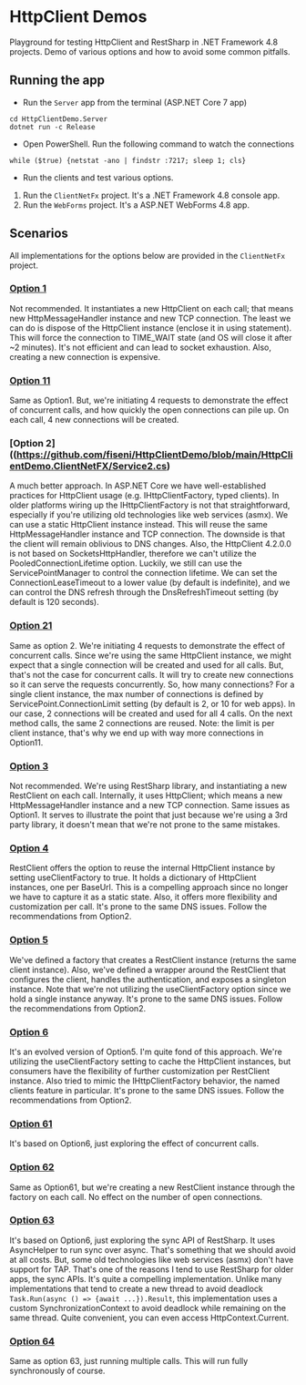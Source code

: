 # HttpClient Demos

Playground for testing HttpClient and RestSharp in .NET Framework 4.8 projects. Demo of various options and how to avoid some common pitfalls.

## Running the app
- Run the `Server` app from the terminal (ASP.NET Core 7 app)
```
cd HttpClientDemo.Server
dotnet run -c Release
```
- Open PowerShell. Run the following command to watch the connections
```
while ($true) {netstat -ano | findstr :7217; sleep 1; cls}
```
- Run the clients and test various options.
1. Run the `ClientNetFx` project. It's a .NET Framework 4.8 console app.
2. Run the `WebForms` project. It's a ASP.NET WebForms 4.8 app.

## Scenarios

All implementations for the options below are provided in the `ClientNetFx` project.

### [Option 1](https://github.com/fiseni/HttpClientDemo/blob/main/HttpClientDemo.ClientNetFX/Service1.cs)

Not recommended. It instantiates a new HttpClient on each call; that means new HttpMessageHandler instance and new TCP connection. The least we can do is dispose of the HttpClient instance (enclose it in using statement). This will force the connection to TIME_WAIT state (and OS will close it after ~2 minutes). It's not efficient and can lead to socket exhaustion. Also, creating a new connection is expensive.

### [Option 11](https://github.com/fiseni/HttpClientDemo/blob/main/HttpClientDemo.ClientNetFX/Service11.cs)

Same as Option1. But, we're initiating 4 requests to demonstrate the effect of concurrent calls, and how quickly the open connections can pile up. On each call, 4 new connections will be created.

### [Option 2]((https://github.com/fiseni/HttpClientDemo/blob/main/HttpClientDemo.ClientNetFX/Service2.cs)

A much better approach. In ASP.NET Core we have well-established practices for HttpClient usage (e.g. IHttpClientFactory, typed clients). In older platforms wiring up the IHttpClientFactory is not that straightforward, especially if you're utilizing old technologies like web services (asmx). We can use a static HttpClient instance instead. This will reuse the same HttpMessageHandler instance and TCP connection. The downside is that the client will remain oblivious to DNS changes. Also, the HttpClient 4.2.0.0 is not based on SocketsHttpHandler, therefore we can't utilize the PooledConnectionLifetime option. Luckily, we still can use the ServicePointManager to control the connection lifetime. We can set the ConnectionLeaseTimeout to a lower value (by default is indefinite), and we can control the DNS refresh through the DnsRefreshTimeout setting (by default is 120 seconds).

### [Option 21](https://github.com/fiseni/HttpClientDemo/blob/main/HttpClientDemo.ClientNetFX/Service21.cs)

Same as option 2. We're initiating 4 requests to demonstrate the effect of concurrent calls. Since we're using the same HttpClient instance, we might expect that a single connection will be created and used for all calls. But, that's not the case for concurrent calls. It will try to create new connections so it can serve the requests concurrently. So, how many connections? For a single client instance, the max number of connections is defined by ServicePoint.ConnectionLimit setting (by default is 2, or 10 for web apps). In our case, 2 connections will be created and used for all 4 calls. On the next method calls, the same 2 connections are reused. Note: the limit is per client instance, that's why we end up with way more connections in Option11.

### [Option 3](https://github.com/fiseni/HttpClientDemo/blob/main/HttpClientDemo.ClientNetFX/Service3.cs)

Not recommended. We're using RestSharp library, and instantiating a new RestClient on each call. Internally, it uses HttpClient; which means a new HttpMessageHandler instance and a new TCP connection. Same issues as Option1. It serves to illustrate the point that just because we're using a 3rd party library, it doesn't mean that we're not prone to the same mistakes.

### [Option 4](https://github.com/fiseni/HttpClientDemo/blob/main/HttpClientDemo.ClientNetFX/Service4.cs)

RestClient offers the option to reuse the internal HttpClient instance by setting useClientFactory to true. It holds a dictionary of HttpClient instances, one per BaseUrl. This is a compelling approach since no longer we have to capture it as a static state. Also, it offers more flexibility and customization per call. It's prone to the same DNS issues. Follow the recommendations from Option2.

### [Option 5](https://github.com/fiseni/HttpClientDemo/blob/main/HttpClientDemo.ClientNetFX/Service5.cs)

We've defined a factory that creates a RestClient instance (returns the same client instance). Also, we've defined a wrapper around the RestClient that configures the client, handles the authentication, and exposes a singleton instance. Note that we're not utilizing the useClientFactory option since we hold a single instance anyway. It's prone to the same DNS issues. Follow the recommendations from Option2.

### [Option 6](https://github.com/fiseni/HttpClientDemo/blob/main/HttpClientDemo.ClientNetFX/Service6.cs)

It's an evolved version of Option5. I'm quite fond of this approach. We're utilizing the useClientFactory setting to cache the HttpClient instances, but consumers have the flexibility of further customization per RestClient instance. Also tried to mimic the IHttpClientFactory behavior, the named clients feature in particular. It's prone to the same DNS issues. Follow the recommendations from Option2.

### [Option 61](https://github.com/fiseni/HttpClientDemo/blob/main/HttpClientDemo.ClientNetFX/Service61.cs)

It's based on Option6, just exploring the effect of concurrent calls.

### [Option 62](https://github.com/fiseni/HttpClientDemo/blob/main/HttpClientDemo.ClientNetFX/Service62.cs)

Same as Option61, but we're creating a new RestClient instance through the factory on each call. No effect on the number of open connections.

### [Option 63](https://github.com/fiseni/HttpClientDemo/blob/main/HttpClientDemo.ClientNetFX/Service63.cs)

It's based on Option6, just exploring the sync API of RestSharp. It uses AsyncHelper to run sync over async. That's something that we should avoid at all costs. But, some old technologies like web services (asmx) don't have support for TAP. That's one of the reasons I tend to use RestSharp for older apps, the sync APIs. It's quite a compelling implementation. Unlike many implementations that tend to create a new thread to avoid deadlock `Task.Run(async () => {await ...}).Result`, this implementation uses a custom SynchronizationContext to avoid deadlock while remaining on the same thread. Quite convenient, you can even access HttpContext.Current.

### [Option 64](https://github.com/fiseni/HttpClientDemo/blob/main/HttpClientDemo.ClientNetFX/Service64.cs)

Same as option 63, just running multiple calls. This will run fully synchronously of course.
